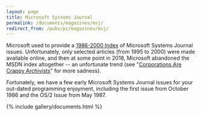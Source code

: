 ```yaml
---
layout: page
title: Microsoft Systems Journal
permalink: /documents/magazines/msj/
redirect_from: /pubs/pc/magazines/msj/
---
```


Microsoft used to provide a [1986-2000 Index](https://web.archive.org/web/20040711061240/http://www.microsoft.com/msj/backissues.aspx)
of Microsoft Systems Journal issues.  Unfortunately, only selected articles (from 1995 to 2000) were made available online, and then at some point in 2018,
Microsoft abandoned the MSDN index altogether -- an unfortunate trend (see "[Corporations Are Crappy Archivists](/blog/2017/10/13/)" for more sadness).

Fortunately, we have a few early Microsoft Systems Journal issues for your out-dated programming enjoyment, including the first issue from October 1986
and the OS/2 Issue from May 1987.

{% include gallery/documents.html %}

